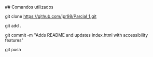 ## Comandos utilizados

git clone https://github.com/jpr98/Parcial_1.git

git add .

git commit -m "Adds README and updates index.html with accessibility features"

git push
